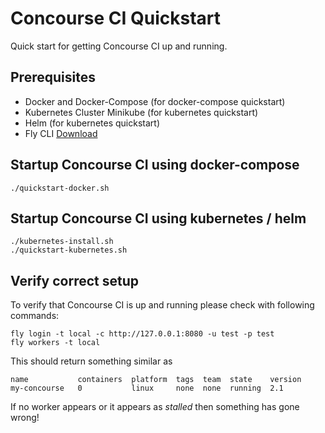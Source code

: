 # Concourse CI Quickstart
Quick start for getting Concourse CI up and running.

## Prerequisites

* Docker and Docker-Compose (for docker-compose quickstart)
* Kubernetes Cluster Minikube (for kubernetes quickstart)
* Helm (for kubernetes quickstart)
* Fly CLI [Download](https://concourse-ci.org/download.html)

## Startup Concourse CI using docker-compose

```
./quickstart-docker.sh
```

## Startup Concourse CI using kubernetes / helm

```
./kubernetes-install.sh
./quickstart-kubernetes.sh
```

## Verify correct setup

To verify that Concourse CI is up and running please check with following commands:
```
fly login -t local -c http://127.0.0.1:8080 -u test -p test
fly workers -t local
```

This should return something similar as

```
name           containers  platform  tags  team  state    version
my-concourse   0           linux     none  none  running  2.1    
```

If no worker appears or it appears as _stalled_ then something has gone wrong!